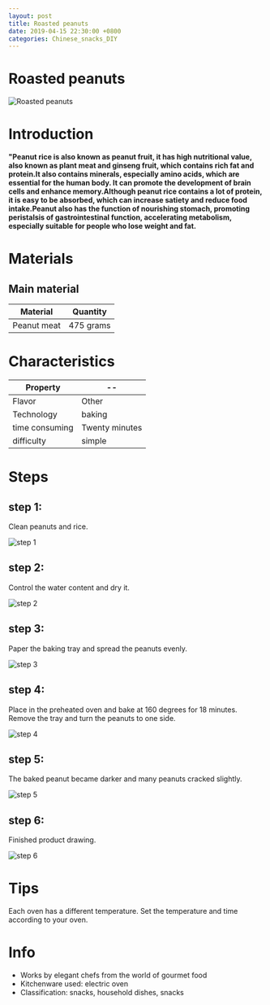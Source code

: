 ```yaml
---
layout: post
title: Roasted peanuts
date: 2019-04-15 22:30:00 +0800
categories: Chinese_snacks_DIY
---
```


# Roasted peanuts

![Roasted peanuts]({{site.baseurl}}/img/453439/453439.jpg)

# Introduction

**"Peanut rice is also known as peanut fruit, it has high nutritional value, also known as plant meat and ginseng fruit, which contains rich fat and protein.It also contains minerals, especially amino acids, which are essential for the human body. It can promote the development of brain cells and enhance memory.Although peanut rice contains a lot of protein, it is easy to be absorbed, which can increase satiety and reduce food intake.Peanut also has the function of nourishing stomach, promoting peristalsis of gastrointestinal function, accelerating metabolism, especially suitable for people who lose weight and fat.**

# Materials


## Main material

Material|Quantity
--|--
Peanut meat|475 grams

# Characteristics

Property|--
--|--
Flavor|Other
Technology|baking
time consuming|Twenty minutes
difficulty|simple

# Steps

## step 1:

Clean peanuts and rice.

![step 1]({{site.baseurl}}/img/453439/1.jpg)

## step 2:

Control the water content and dry it.

![step 2]({{site.baseurl}}/img/453439/2.jpg)

## step 3:

Paper the baking tray and spread the peanuts evenly.

![step 3]({{site.baseurl}}/img/453439/3.jpg)

## step 4:

Place in the preheated oven and bake at 160 degrees for 18 minutes. Remove the tray and turn the peanuts to one side.

![step 4]({{site.baseurl}}/img/453439/4.jpg)

## step 5:

The baked peanut became darker and many peanuts cracked slightly.

![step 5]({{site.baseurl}}/img/453439/5.jpg)

## step 6:

Finished product drawing.

![step 6]({{site.baseurl}}/img/453439/6.jpg)

# Tips

Each oven has a different temperature. Set the temperature and time according to your oven.

# Info

- Works by elegant chefs from the world of gourmet food
- Kitchenware used: electric oven
- Classification: snacks, household dishes, snacks
